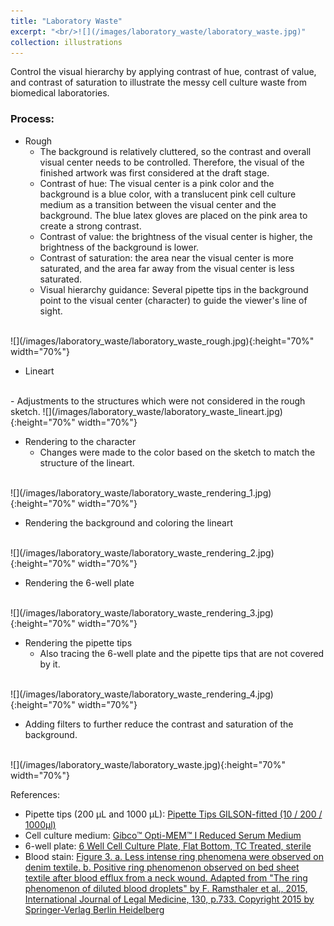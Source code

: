 ```yaml
---
title: "Laboratory Waste"
excerpt: "<br/>![](/images/laboratory_waste/laboratory_waste.jpg)"
collection: illustrations
---
```

Control the visual hierarchy by applying contrast of hue, contrast of value, and contrast of saturation to illustrate the messy cell culture waste from biomedical laboratories.

### Process: 

* Rough
    - The background is relatively cluttered, so the contrast and overall visual center needs to be controlled. Therefore, the visual of the finished artwork was first considered at the draft stage.
    - Contrast of hue: The visual center is a pink color and the background is a blue color, with a translucent pink cell culture medium as a transition between the visual center and the background. The blue latex gloves are placed on the pink area to create a strong contrast.
    - Contrast of value: the brightness of the visual center is higher, the brightness of the background is lower.
    - Contrast of saturation: the area near the visual center is more saturated, and the area far away from the visual center is less saturated.
    - Visual hierarchy guidance: Several pipette tips in the background point to the visual center (character) to guide the viewer's line of sight.
<br>
![](/images/laboratory_waste/laboratory_waste_rough.jpg){:height="70%" width="70%"}


* Lineart
<br>
    - Adjustments to the structures which were not considered in the rough sketch.
    ![](/images/laboratory_waste/laboratory_waste_lineart.jpg){:height="70%" width="70%"}

* Rendering to the character
    - Changes were made to the color based on the sketch to match the structure of the lineart.
<br>
![](/images/laboratory_waste/laboratory_waste_rendering_1.jpg){:height="70%" width="70%"}

* Rendering the background and coloring the lineart
<br>
![](/images/laboratory_waste/laboratory_waste_rendering_2.jpg){:height="70%" width="70%"}

* Rendering the 6-well plate
<br>
![](/images/laboratory_waste/laboratory_waste_rendering_3.jpg){:height="70%" width="70%"}

* Rendering the pipette tips
    - Also tracing the 6-well plate and the pipette tips that are not covered by it.
<br>
![](/images/laboratory_waste/laboratory_waste_rendering_4.jpg){:height="70%" width="70%"}

* Adding filters to further reduce the contrast and saturation of the background.
<br>
![](/images/laboratory_waste/laboratory_waste.jpg){:height="70%" width="70%"}

References:
- Pipette tips (200 µL and 1000 µL): [Pipette Tips GILSON-fitted (10 / 200 / 1000μl)](https://down-my.img.susercontent.com/file/my-11134207-23010-982d1gc3wymvc8)
- Cell culture medium: [Gibco™ Opti-MEM™ I Reduced Serum Medium](https://assets.fishersci.com/TFS-Assets/LSG/product-images/31985070_650x600.jpg-650.jpg)
- 6-well plate: [6 Well Cell Culture Plate, Flat Bottom, TC Treated, sterile](https://www.socalbiomed.com/media/catalog/product/cache/a677b3a1e4d104ece7badf0290bc9a8c/9/8/986a7b4ed1c8755efb7ab63417032f33.jpg)
- Blood stain: [Figure 3. a. Less intense ring phenomena were observed on denim textile. b.
Positive ring phenomenon observed on bed sheet textile after blood efflux
from a neck wound. Adapted from "The ring phenomenon of diluted blood droplets" by F. Ramsthaler et al., 2015, International Journal of Legal Medicine, 130, p.733. Copyright 2015 by Springer-Verlag Berlin Heidelberg](https://www.researchgate.net/publication/288836824/figure/fig3/AS:960122595586070@1605922473845/a-Less-intense-ring-phenomena-were-observed-on-denim-textile-b-Positive-ring-phenomenon.gif)